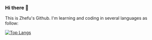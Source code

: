 ### Hi there 👋

This is Zhefu's Github. I'm learning and coding in several languages as follow:

[![Top Langs](https://github-readme-stats.vercel.app/api/top-langs/?username=arcatva&layout=donut-vertical&langcount=10)](https://github.com/anuraghazra/github-readme-stats)





<!--
**arcatva/arcatva** is a ✨ _special_ ✨ repository because its `README.md` (this file) appears on your GitHub profile.
![Top Langs](https://github-readme-stats.vercel.app/api/top-langs/?username=arcatva&hide_progress=true)
Here are some ideas to get you started:

- 🔭 I’m currently working on ...
- 🌱 I’m currently learning ...
- 👯 I’m looking to collaborate on ...
- 🤔 I’m looking for help with ...
- 💬 Ask me about ...
- 📫 How to reach me: ...
- 😄 Pronouns: ...
- ⚡ Fun fact: ...
-->
